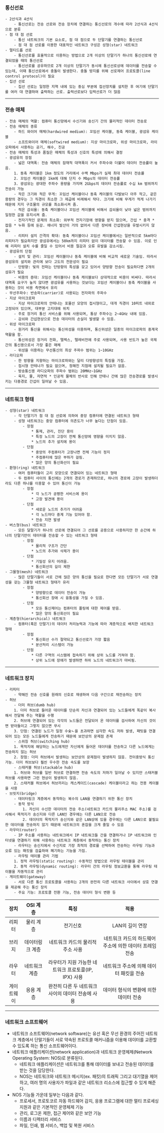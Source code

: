 ### 통신선로

    - 2선식과 4선식
        - 통신선로는 전송 선로와 전송 장치에 연결하는 통신선로의 개수에 따라 2선식과 4선식으로 분류
    - 점 대 점 선로
        - 통신 네트워크의 기본 요소로, 점 대 점으로 두 단말기를 연결하는 통신선로
        - 점 대 점 선로를 이용한 대표적인 네트워크 구성은 성형(star) 네트워크
    - 멀티드롭 선로
        - 통신선로를 효율적으로 이용하는 방법으로 2개 이상의 단말기가 하나의 통신선로에 연결되었을 때의 통신선로
        - 통신선로를 공유하므로 2개 이상의 단말기가 동시에 통신선로상에 데이터를 전송할 수 있는데, 이때 통신선로에서 충돌이 발생한다. 충돌 방지를 위해 선로제어 프로토콜(line control protocol)이 필요
    - 집선 선로
        - 집선 선로는 일정한 지역 내에 있는 중심 부분에 접선장치를 설치한 후 여기에 단말기를 여러 대 연결하여 출력하는 선로. 출력선로보다 입력선로가 더 많음

---

### 전송 매체

    - 전송 매체의 역활: 컴퓨터 통신망에서 수신기와 송신기 간의 물리적인 데이터 전송로
    - 전송 매체의 종류
        - 하드 와이어 매체(hardwired medium): 꼬임선 케이블, 동축 케이블, 광섬유 케이블
        - 소프트와이어 매체(softwired medium): 지상 마이크로파, 위성 마이크로파, 라이오파에서 사용하는 공기, 해수, 진공
    - 전송 매체의 특성과 품질은 매체의 특성과 신호의 특성에 의해서 결정
    - 광섬유의 장점
        - 넓은 대역폭: 전송 매체의 잠재적 대역폭이 커서 주파수와 더불어 데이터 전송률이 높음.
        1. 동축 케이블은 1km 정도의 거리에서 수백 Mbps가 실제 최대 데이터 전송률
        2. 꼬임선 케이블은 1km에 대해 단지 수 Mbps의 데이터 전송률
        3. 광섬유는 광대한 주파수 용량을 가지며 2Gbps의 데이터 전송률로 수십 km 범위까지 전송이 가능
        - 작은 크기와 적은 무게: 꼬임선 케이블이나 동축 케이블의 다발보다 아주 작고, 같은 용량의 경우는 그 직경이 최소한 그 제곱에 비례해서 작다. 크기에 비해 무게가 적게 나가기 때문에 지지 구조물의 규모를 최소화시켜 줌.
        - 적은 감쇠율: 동축 케이블이나 꼬임선 케이블에 비해서 감쇠율이 낮아 넓은 범위까지 일정한 값을 유지시켜 줌.
        - 전자기적인 문제의 최소화: 외부적 전자기장에 영향을 받지 않으며, 간섭 * 충격 * 잡음 * 누화 등에 둔감. 에너지 발산이 거의 없어서 다른 장비에 간섭현상을 유발시키지 않음.
        - 리피터 설치 간격의 확대: 동축 케이블이나 꼬임선 케이블에서는 일반적으로 5km마다 리피터가 필요하지만 광섬유에서는 50km까지 리피터 없이 데이터를 전송할 수 있음. 이로 인해 리피터 설치 수를 줄일 수 있어서 비용 절감과 오류 유발을 감소시킴.
    - 광섬유의 단점
        - 설치 및 관리: 꼬임선 케이블이나 동축 케이블에 비해 비교적 새로운 기술임. 따라서 광섬유의 설치와 관리에 보다 고도의 전문성이 필요
        - 단방향: 빛의 전파는 단방향의 특성을 갖고 있어서 양방향 전송이 필요하다면 2개의 섬유가 필요
        - 비용의 증대: 꼬임선 케이블이나 동축 케이블보다 상대적으로 비용이 비싸다. 따라서 대역폭 요구가 높지 않다면 광섬유를 사용하는 것보다는 꼬임선 케이블이나 동축 케이블을 사용하는 것이 비용 측면에서 유리
    - 무선주파수: 반송파(carrier)로 사용되는 전자파의 주파수
    - 지상 마이크로파
        - 지상 마이크로파의 안테나는 포물선 모양의 접시형이고, 대개 직경이 10피트 내외로 고정되어 있으며, 대부분 고지대에 위치
        - 주로 장거리 통신 서비스를 위해 사용되며, 통상 주파수는 2~4GHz 내에 있음.
        - 감쇠와 간섭현상으로 전송 데이터의 손실이 발생할 수 있음.
    - 위성 마이크로파
        - 원거리 통신을 위해서는 통신위성을 이용하며, 통신위성은 일종의 마이크로파의 중계국 역활을 함.
        - 통신위성은 장거리 전화, 텔렉스, 텔레비전에 주로 사용되며, 사용 빈도가 높은 국제 간의 통신용으로서 가장 좋은 매체
        - 위성을 이용하는 무선통신의 최상 주파수 범위는 1~10GHz
    - 라디오파
        - 한 방향을 지향하는 마이크로파와는 달리 다방향성의 특징을 가짐.
        - 접시형 안테나가 필요 없으며, 정해진 지점에 설치될 필요가 없음.
        - 방송통신용 라디오파의 주파수 범위는 20MHz~1GHz
        - 육지, 물, 자연적 * 인공적 물체의 반사로 인해 안테나 간에 많은 전송경로를 발생시키는 다중경로 간섭이 일어날 수 있음.

---

### 네트워크 형태

    - 성형(star) 네트워크
        - 각 단말기가 점 대 점 선로에 의하여 중앙 컴퓨터에 연결된 네트워크 형태
        - 성형 네트워크는 중앙 컴퓨터에 의존도가 너무 높다는 단점이 있음.
            - 장점
                * 통제, 관리, 진단 용이
                * 특정 노드의 고장이 전체 통신망에 영향을 미치지 않음.
                * 노드의 추가 설치에 용이
            - 단점
                * 중앙의 주컴퓨터가 고장나면 전체 기능이 정지
                * 주컴퓨터에 많은 부하가 걸림.
                * 많은 양의 통신화선이 필요
    - 환형(ring) 네트워크
        - 여러 컴퓨터들이 고리 모양으로 연결되어 있는 네트워크 형태
        - 두 컴퓨터 사이의 통신에는 2개의 경로가 존재하므로, 하나의 경로에 고장이 발생하더라도 다른 하나를 이용할 수 있어 통신이 가능
            - 장점
                * 각 노드가 공평한 서비스에 용이
                * 고장 발견에 용이
            - 단점
                * 새로운 노드의 추가가 어려움
                * 각 노드마다 중계 기능 있어야 함.
                * 전송 지연 발생
    - 버스형(bus) 네트워크
        - 모든 달말기가 하나의 선로에 연결되어 그 선로를 공용으로 사용하지만 한 순간에 하나의 단말기만이 데이터를 전송할 수 있는 네트워크 형태
            - 장점
                * 물리적 구조가 간단
                * 노드의 추가와 삭제가 용이
            - 단점
                * 기밀성 유지 어려움.
                * 통신회선의 길이 제한
    - 그물형(mesh) 네트워크
        - 많은 단말기들이 서로 간에 많은 양의 통신을 필요로 한다면 모든 단말기가 서로 연결성을 갖는 그물형 네트워크 형태가 유리
            - 장점
                * 양방향으로 데이터 전송이 가능
                * 통신회선 장애 시 융통성을 가질 수 있음.
            - 단점
                * 모든 통신제어는 컴퓨터의 폴링에 대한 제어를 받음.
                * 많은 양의 통신회선이 필요
    - 계층형(hierarchical) 네트워크
        - 컴퓨터(혹은 단말기)의 데이터 처리능력과 기능에 따라 계층적으로 배치한 네트워크 형태
            - 장점
                * 통신회선 수가 절약되고 통신선로가 가장 짧음
                * 분산처리 시스템이 가능
            - 단점
                * 다른 구역의 시스템에 접속하기 위해 상위 노드를 거쳐야 함.
                * 상위 노드에 장애가 발생하면 하위 노드의 네트워크가 마비됨.

---

### 네트워크 장치

    - 리피터
        - 약해진 전송 신호를 원래의 신호로 재생하여 다음 구간으로 재전송하는 장치
    - 허브
        - 더미 허브(dumb hub)
        1. 더미 허브로 들어온 데이터를 단순히 자신과 연결되어 있는 노드들에게 똑같이 복사해서 전달해 주는 역활을 수행
        2. 허브에 연결되어 있는 각각의 노드들은 전달되어 온 데이터를 검사하여 자신의 것이면 받아들이고 그렇지 않으면 무시
        3. 단점: 연결된 노드가 일정 수숮ㄴ을 초과하면 심각한 속도 저하 발생, 패팃을 연결되어 있는 모든 노드들에게 전송하기 때문에 보안상의 문제점 존재
        - 스위칭 허브(switching hub)
        1. 목적지에 해당하는 노드에게만 자신에게 들어온 데이터를 전송하고 다른 노드에게는 전송하지 않는 허브
        2. 장점: 더미 허브에서 발생하는 보안상의 문제점이 발생하지 않음. 전이중방식 통신 가능. 더미 허브보다 훨씬 우수한 전송 속도를 보장
        - 스태커블 허브(stackable hub)
        1. 허브와 허브를 일반 허브로 연결하면 전송 속도의 저하가 일어날 수 있지만 스태커블 허브를 사용하면 그런 현상이 발생하지 않음.
        2. 스태커블 허브에서 허브끼리는 캐스케이드(cascade) 케이블이라고 하는 전용 케이블을 사용
    - 브릿지(bridge)
        - 데이터링크 계층에서 동작하는 복수의 LAN을 연결하기 위한 통신 장치
        - 동작 방식
            1. 자신이 수신한 데이터의 전송 주소(네트워크 카드의 물리주소 MAC 주소)를 검사해서 목적지가 송신지와 다른 LAN인 경우에는 다른 LAN으로 전송
            2. 데이터의 목적지가 송신지와 같은 LAN상에 있을 경우에는 다른 LAN으로 불필요한 데이터를 전송하지 않기 때문에 네트워크의 혼잡을 크게 줄일 수 있음
    - 라우터(router)
        - IP 주소를 사용하는 네트워크에서 IP 네트워크들 간을 연결하거나 IP 네트워크와 인터넷을 연결하기 위해 사용하는 네트워크 계층에서 동작하는 통신 장치
        - 라우터는 송신지에서 수신지로 가장 최적의 경로를 선택하여 전송하는 라우팅 기능과 오류 있는 패킷을 검출하여 폐기하는 기능을 가짐.
        - 라우팅 테이블 관리 기법
        1. 정적 라우팅(static routing): 수동적인 방법으로 라우팅 테이블을 관리
        2. 동적 라우팅(dynamic routing): 라우터 간의 라우팅 정보교환을 통해 라우팅 테이블을 자동적으로 관리
    - 게이트웨이(gateway)
        - 서로 다른 통신 프로토콜을 사용하는 2개의 완전히 다른 네트워크 사이에서 상호 연결을 제공해 주는 통신 장치
        - 주요 기능: 프로토콜 전환 기능, 전송 데이터 형식 변환 등

|    장치    |    OSI 계층     |                         특징                         |                          적용                           |
| :--------: | :-------------: | :--------------------------------------------------: | :-----------------------------------------------------: |
|   리피터   |    물리 계층    |                       전기신호                       |                     LAN의 길이 연장                     |
|   브리지   | 데이터링크 계층 |           네트워크 카드의 물리적 주소 사용           | 네트워크 카드의 하드웨어 주소에 의한 데이터 프레임 전송 |
|   라우터   |  네트워크 계층  | 라우터가 지원 가능한 네트워크 프로토콜(IP, IPX) 사용 |         네트워크 주소에 의해 데이터 패킷을 전송         |
| 게이트웨이 |    응용 계층    |  완전히 다른 두 네트워크 사이의 데이터 전송에 사용   |          데이터 형식의 변환에 의한 데이터 전송          |

---

### 네트워크 소프트웨어

- 네트워크 소프트웨어(network software)는 유선 혹은 무선 환경의 주어진 네트워크 계층에서 단말기들이 서로 약속된 프로토콜 매커니즘을 이용해 데이터를 교환할 수 있도록 하는 통신 소프트웨어이다.
- 네트워크 애플리케이션(network application)과 네트워크 운영체제(Network Operating System: NOS)로 분류된다.
  - 네트워크 애플리케이션은 네트워크를 통해 데이터를 보내고 전송된 데이터를 받는 것을 담당한다.
  - NOS는 네트워크와 네트워크 메시지(ex. 패킷)의 트래픽 그리고 대기열을 제어하고, 여러 명의 사용자가 파일과 같은 네트워크 리소스에 접근할 수 있게 해준다.
- NOS 기능들 가운데 일부는 다음과 같다.
  - 프로세서, 프로토코르 자동 하드웨어 감지, 응용 프로그램에 대한 멀티 프로세싱 지원과 같은 기본적인 운영체제 기능
  - 관리, 로그온 제한, 접근 제어와 같은 보안 기능
  - 이름과 디렉터리 서비스
  - 파일, 인쇄, 웹 서비스, 백업 및 복원 서비스
